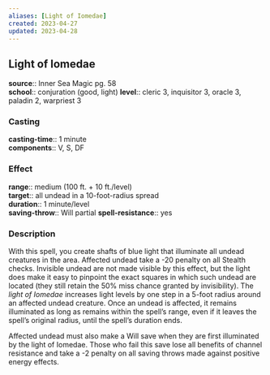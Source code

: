 ```yaml
---
aliases: [Light of Iomedae]
created: 2023-04-27
updated: 2023-04-28
---
```


## Light of Iomedae

**source**:: Inner Sea Magic pg. 58  
**school**:: conjuration (good, light)
**level**:: cleric 3, inquisitor 3, oracle 3, paladin 2, warpriest 3

### Casting

**casting-time**:: 1 minute  
**components**:: V, S, DF

### Effect

**range**:: medium (100 ft. + 10 ft./level)  
**target**:: all undead in a 10-foot-radius spread  
**duration**:: 1 minute/level  
**saving-throw**:: Will partial
**spell-resistance**:: yes

### Description

With this spell, you create shafts of blue light that illuminate all undead creatures in the area. Affected undead take a -20 penalty on all Stealth checks. Invisible undead are not made visible by this effect, but the light does make it easy to pinpoint the exact squares in which such undead are located (they still retain the 50% miss chance granted by invisibility). The *light of Iomedae* increases light levels by one step in a 5-foot radius around an affected undead creature. Once an undead is affected, it remains illuminated as long as remains within the spell’s range, even if it leaves the spell’s original radius, until the spell’s duration ends.  
  
Affected undead must also make a Will save when they are first illuminated by the light of Iomedae. Those who fail this save lose all benefits of channel resistance and take a -2 penalty on all saving throws made against positive energy effects.
